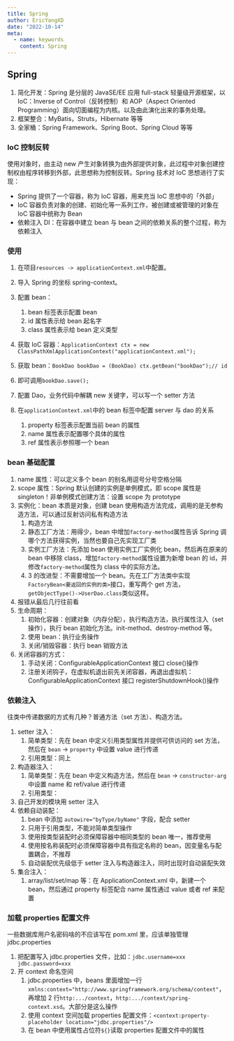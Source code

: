```yaml
---
title: Spring
author: EricYangXD
date: "2022-10-14"
meta:
  - name: keywords
    content: Spring
---
```


## Spring

1. 简化开发：Spring 是分层的 JavaSE/EE 应用 full-stack 轻量级开源框架，以 IoC：Inverse of Control（反转控制）和 AOP（Aspect Oriented Programming）面向切面编程为内核。以及由此演化出来的事务处理。
2. 框架整合：MyBatis，Struts，Hibernate 等等
3. 全家桶：Spring Framework、Spring Boot、Spring Cloud 等等

### IoC 控制反转

使用对象时，由主动 new 产生对象转换为由外部提供对象，此过程中对象创建控制权由程序转移到外部，此思想称为控制反转。Spring 技术对 IoC 思想进行了实现：

- Spring 提供了一个容器，称为 IoC 容器，用来充当 IoC 思想中的「外部」
- IoC 容器负责对象的创建、初始化等一系列工作，被创建或被管理的对象在 IoC 容器中统称为 Bean
- 依赖注入 DI：在容器中建立 bean 与 bean 之间的依赖关系的整个过程，称为依赖注入

### 使用

1. 在项目`resources -> applicationContext.xml`中配置。

2. 导入 Spring 的坐标 spring-context。
3. 配置 bean：

   1. bean 标签表示配置 bean
   2. id 属性表示给 bean 起名字
   3. class 属性表示给 bean 定义类型

4. 获取 IoC 容器：`ApplicationContext ctx = new ClassPathXmlApplicationContext("applicationContext.xml");`
5. 获取 bean：`BookDao bookDao = (BookDao) ctx.getBean("bookDao");// id`
6. 即可调用`bookDao.save();`
7. 配置 Dao，业务代码中解耦 new 关键字，可以写一个 setter 方法
8. 在`applicationContext.xml`中的 bean 标签中配置 server 与 dao 的关系
   1. property 标签表示配置当前 bean 的属性
   2. name 属性表示配置哪个具体的属性
   3. ref 属性表示参照哪一个 bean

### bean 基础配置

1. name 属性：可以定义多个 bean 的别名用逗号分号空格分隔
2. scope 属性：Spring 默认创建的实例是单例模式，即 scope 属性是 singleton！非单例模式创建方法：设置 scope 为 prototype
3. 实例化：bean 本质是对象，创建 bean 使用构造方法完成，调用的是无参构造方法，可以通过反射访问私有构造方法
   1. 构造方法
   2. 静态工厂方法：用得少，bean 中增加`factory-method`属性告诉 Spring 调哪个方法获得实例，当然也要自己先实现工厂类
   3. 实例工厂方法：先添加 bean 使用实例工厂实例化 bean，然后再在原来的 bean 中移除 class，增加`factory-method`属性设置为新增 bean 的 id，并修改`factory-method`属性为 class 中的实际方法。
   4. 3 的改进型：不需要增加一个 bean。先在工厂方法类中实现`FactoryBean<要返回的实例的类>`接口，重写两个 get 方法，`getObjectType()->UserDao.class`类似这样。
4. 报错从最后几行往前看
5. 生命周期：
   1. 初始化容器：创建对象（内存分配），执行构造方法，执行属性注入（set 操作），执行 bean 初始化方法。init-method、destroy-method 等。
   2. 使用 bean：执行业务操作
   3. 关闭/销毁容器：执行 bean 销毁方法
6. 关闭容器的方式：
   1. 手动关闭：ConfigurableApplicationContext 接口 close()操作
   2. 注册关闭钩子，在虚拟机退出前先关闭容器，再退出虚拟机：ConfigurableApplicationContext 接口 registerShutdownHook()操作

### 依赖注入

往类中传递数据的方式有几种？普通方法（set 方法）、构造方法。

1. setter 注入：
   1. 简单类型：先在 bean 中定义引用类型属性并提供可供访问的 set 方法，然后在 `bean` -> `property` 中设置 value 进行传递
   2. 引用类型：同上
2. 构造器注入：
   1. 简单类型：先在 bean 中定义构造方法，然后在 `bean` -> `constructor-arg` 中设置 name 和 ref/value 进行传递
   2. 引用类型：
3. 自己开发的模块用 setter 注入
4. 依赖自动装配：
   1. bean 中添加 `autowire="byType/byName"` 字段，配合 setter
   2. 只用于引用类型，不能对简单类型操作
   3. 使用按类型装配时必须保障容器中相同类型的 bean 唯一，推荐使用
   4. 使用按名称装配时必须保障容器中具有指定名称的 bean，因变量名与配置耦合，不推荐
   5. 自动装配优先级低于 setter 注入与构造器注入，同时出现时自动装配失效
5. 集合注入：
   1. array/list/set/map 等：在 ApplicationContext.xml 中，新建一个 bean，然后通过 property 标签配合 name 属性通过 value 或者 ref 来配置

### 加载 properties 配置文件

一些数据库用户名密码啥的不应该写在 pom.xml 里，应该单独管理 jdbc.properties

1. 把配置写入 jdbc.properties 文件，比如：`jdbc.username=xxx jdbc.password=xxx`
2. 开 context 命名空间
   1. jdbc.properties 中，beans 里面增加一行`xmlns:context="http://www.springframework.org/schema/context"`，再增加 2 行`http:.../context`，`http:.../context/spring-context.xsd`。大部分是这么操作
   2. 使用 context 空间加载 properties 配置文件：`<context:property-placeholder location="jdbc.properties"/>`
   3. 在 bean 中使用属性占位符`${}`读取 properties 配置文件中的属性
